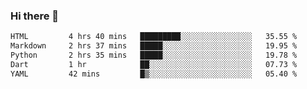 ### Hi there 👋

<!--START_SECTION:waka-->

```txt
HTML         4 hrs 40 mins   █████████░░░░░░░░░░░░░░░░   35.55 %
Markdown     2 hrs 37 mins   █████░░░░░░░░░░░░░░░░░░░░   19.95 %
Python       2 hrs 35 mins   █████░░░░░░░░░░░░░░░░░░░░   19.78 %
Dart         1 hr            ██░░░░░░░░░░░░░░░░░░░░░░░   07.73 %
YAML         42 mins         █▒░░░░░░░░░░░░░░░░░░░░░░░   05.40 %
```

<!--END_SECTION:waka-->


<!--
**AnkelMauCastillo/AnkelMauCastillo** is a ✨ _special_ ✨ repository because its `README.md` (this file) appears on your GitHub profile.

Here are some ideas to get you started:

- 🔭 I’m currently working on ...
- 🌱 I’m currently learning ...
- 👯 I’m looking to collaborate on ...
- 🤔 I’m looking for help with ...
- 💬 Ask me about ...
- 📫 How to reach me: ...
- 😄 Pronouns: ...
- ⚡ Fun fact: ...
-->

